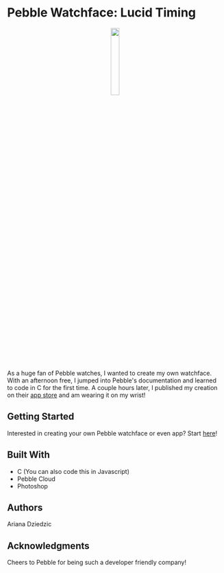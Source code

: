 # Pebble Watchface: Lucid Timing
<p align="center">
  <img src="https://cloud.githubusercontent.com/assets/20157962/18938108/2e280c16-85c4-11e6-852c-c077bc4ef65d.png" width="20%">
  </img>
</p>
As a huge fan of Pebble watches, I wanted to create my own watchface. With an afternoon free, I jumped into Pebble's documentation and learned to code in C for the first time. A couple hours later, I published my creation on their <a target="_blank" href="https://apps.getpebble.com/en_US/application/57ec63973095e34b9e000245?query=lucid&section=watchfaces">app store</a> and am wearing it on my wrist!

## Getting Started
Interested in creating your own Pebble watchface or even app? Start <a href="https://developer.pebble.com/tutorials/">here</a>!

## Built With
* C (You can also code this in Javascript)
* Pebble Cloud
* Photoshop

## Authors
Ariana Dziedzic

## Acknowledgments
Cheers to Pebble for being such a developer friendly company!
